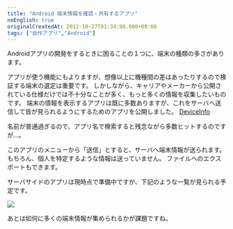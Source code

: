 ```yaml
---
title: "Android 端末情報を確認・共有するアプリ"
noEnglish: true
originalCreatedAt: 2012-10-27T01:34:00.000+09:00
tags: ["自作アプリ","Android"]
---
```

Androidアプリの開発をするときに困ることの１つに、端末の種類の多さがあります。
<!--more-->
アプリが使う機能にもよりますが、想像以上に機種間の差はあったりするので検証する端末の選定は重要です。
しかしながら、キャリアやメーカーから公開されている仕様だけでは不十分なことが多く、もっと多くの情報を収集したいものです。
端末の情報を表示するアプリは既に多数ありますが、これをサーバへ送信して皆が見られるようにするためのアプリを公開しました。
[DeviceInfo](https://play.google.com/store/apps/details?id=com.sika524.android.deviceinfo)

名前が普通過ぎるので、アプリ名で検索すると残念ながら多数ヒットするのですが…。

このアプリのメニューから「送信」とすると、サーバへ端末情報が送られます。
もちろん、個人を特定するような情報は送っていません。
ファイルへのエクスポートもできます。

サーバサイドのアプリは現時点で準備中ですが、下記のような一覧が見られる予定です。

[![](/img/2012-10-android_1.png)](/img/2012-10-android_1.png)

あとは如何に多くの端末情報が集められるかが課題ですね。
